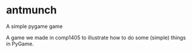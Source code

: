 antmunch
========

A simple pygame game

A game we made in comp1405 to illustrate how to do some (simple) things in PyGame.
